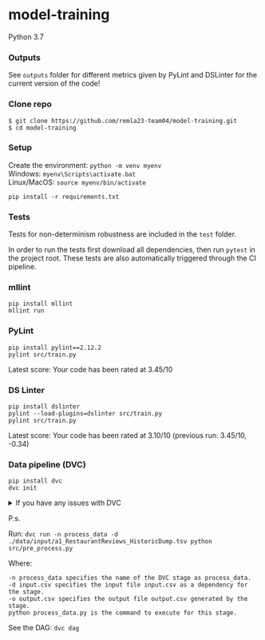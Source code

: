 # model-training
Python 3.7

### Outputs
See `outputs` folder for different metrics given by PyLint and DSLinter for the current version of the code!

### Clone repo
```
$ git clone https://github.com/remla23-team04/model-training.git
$ cd model-training
```

### Setup
Create the environment: `python -m venv myenv`  
Windows: `myenv\Scripts\activate.bat`  
Linux/MacOS: `source myenv/bin/activate`  

```
pip install -r requirements.txt
```

### Tests
Tests for non-determinism robustness are included in the `test` folder.

In order to run the tests first download all dependencies, then run `pytest` in the project root. These tests are also automatically triggered through the CI pipeline. 

### mllint
```
pip install mllint
mllint run
```

### PyLint
```
pip install pylint==2.12.2
pylint src/train.py
```
Latest score: Your code has been rated at 3.45/10

### DS Linter
```
pip install dslinter
pylint --load-plugins=dslinter src/train.py
pylint src/train.py
```
Latest score: Your code has been rated at 3.10/10 (previous run: 3.45/10, -0.34)

### Data pipeline (DVC)
```
pip install dvc
dvc init
```

<details>
  <summary>If you have any issues with DVC</summary>

Incorrect pip version: 
```
python -m pip install --upgrade pip
```

fsspec:
```
pip uninstall fsspec
pip install fsspec==2022.7.1
```
  
</details>

P.s. 

Run: 
`dvc run -n process_data -d ./data/input/a1_RestaurantReviews_HistoricDump.tsv python src/pre_process.py`

Where:
```
-n process_data specifies the name of the DVC stage as process_data.
-d input.csv specifies the input file input.csv as a dependency for the stage.
-o output.csv specifies the output file output.csv generated by the stage.
python process_data.py is the command to execute for this stage.
```

See the DAG: `dvc dag`


